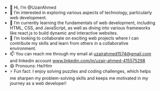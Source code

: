 - 👋 Hi, I’m @UzairAhmed
- 👀 I’m interested in exploring various aspects of technology, particularly web development.
- 🌱 I’m currently learning the fundamentals of web development, including HTML, CSS, and JavaScript, as well as diving into various frameworks like react.js to build dynamic and interactive websites.
- 💞️ I’m looking to collaborate on exciting web projects where I can contribute my skills and learn from others in a collaborative environment.
- 📫  You can reach me through my email at uzairahmed1574@gmail.com and linkedin account www.linkedin.com/in/uzair-ahmed-415575298
- 😄 Pronouns: He/Him
- ⚡ Fun fact: I enjoy solving puzzles and coding challenges, which helps me sharpen my problem-solving skills and keeps me motivated in my journey as a web developer!

<!---
UzairAhmed87/UzairAhmed87 is a ✨ special ✨ repository because its `README.md` (this file) appears on your GitHub profile.
You can click the Preview link to take a look at your changes.
--->

